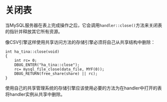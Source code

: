 # 关闭表

当MySQL服务器在表上完成操作之后，它会调用`handler::close()`方法来关闭表的指针并释放其它所有资源。

像CSV引擎这样使用共享访问方法的存储引擎必须将自己从共享结构中删除：
```
int ha_tina::close(void)
{
    int rc= 0;
    DBUG_ENTER("ha_tina::close");
    rc= mysql_file_close(data_file, MYF(0));
    DBUG_RETURN(free_share(share) || rc);
}
```

使用自己的共享管理系统的存储引擎应该使用必要的方法为在handler中打开的表将handler实例从共享中删除。